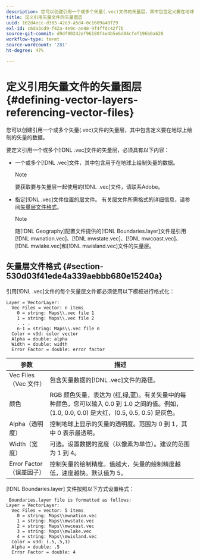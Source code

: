 ```yaml
---
description: 您可以创建引用一个或多个矢量(.vec)文件的矢量层，其中包含定义要在地球上绘制的矢量的数据。
title: 定义引用矢量文件的矢量图层
uuid: 162d4ecc-d305-42e3-a5d4-0c1609a40f29
exl-id: c6da3cd9-f42a-4e9c-ae48-9f4ffdc42f7b
source-git-commit: d9df90242ef96188f4e4b5e6d04cfef196b0a628
workflow-type: tm+mt
source-wordcount: '281'
ht-degree: 47%

---
```


# 定义引用矢量文件的矢量图层{#defining-vector-layers-referencing-vector-files}

您可以创建引用一个或多个矢量(.vec)文件的矢量层，其中包含定义要在地球上绘制的矢量的数据。

要定义引用一个或多个[!DNL .vec]文件的矢量层，必须具有以下内容：

* 一个或多个[!DNL .vec]文件，其中包含用于在地球上绘制矢量的数据。

   >[!NOTE]
   >
   >要获取要与矢量层一起使用的[!DNL .vec]文件，请联系Adobe。

* 指定[!DNL .vec]文件位置的层文件。 有关层文件所需格式的详细信息，请参阅[矢量层文件格式](../../../../home/c-geo-oview/c-wk-img-lyrs/c-wk-vctr-lyrs/c-def-vctr-files.md#section-530d03f41ede4a339aebbb680e15240a)。

   >[!NOTE]
   >
   >随[!DNL Geography]配置文件提供的[!DNL Boundaries.layer]文件是引用[!DNL mwnation.vec]、[!DNL mwstate.vec]、[!DNL mwcoast.vec]、[!DNL mwlake.vec]和[!DNL mwisland.vec]文件的矢量层。

## 矢量层文件格式 {#section-530d03f41ede4a339aebbb680e15240a}

引用[!DNL .vec]文件的每个矢量层文件都必须使用以下模板进行格式化：

```
Layer = VectorLayer:
  Vec Files = vector: n items
    0 = string: Maps\\.vec file 1
    1 = string: Maps\\.vec file 2
    . . .
    n-1 = string: Maps\\.vec file n
  Color = v3d: color vector
  Alpha = double: alpha
  Width = double: width
  Error Factor = double: error factor
```

| 参数 | 描述 |
|---|---|
| Vec Files（Vec 文件） | 包含矢量数据的[!DNL .vec]文件的路径。 |
| 颜色 | RGB 颜色矢量，表达为 (红,绿,蓝)。有关矢量中的每种颜色，您可以输入 0.0 到 1.0 之间的值。例如，(1.0, 0.0, 0.0) 是大红，(0.5, 0.5, 0.5) 是灰色。 |
| Alpha（透明度） | 控制地球上显示的矢量的透明度。范围为 0 到 1，其中 0 表示最透明。 |
| Width（宽度） | 可选。设置数据的宽度（以像素为单位）。建议的范围为 1 到 4。 |
| Error Factor（误差因子） | 控制矢量的绘制精度。值越大，矢量的绘制精度越低，速度越快。默认值为 5。 |

[!DNL Boundaries.layer] 文件按照以下方式设置格式：

```
 Boundaries.layer file is formatted as follows:
Layer = VectorLayer:
  Vec Files = vector: 5 items
    0 = string: Maps\\mwnation.vec
    1 = string: Maps\\mwstate.vec
    2 = string: Maps\\mwcoast.vec
    3 = string: Maps\\mwlake.vec
    4 = string: Maps\\mwisland.vec
  Color = v3d: (.5,.5,1)
  Alpha = double: .5
  Error Factor = double: 4
```
